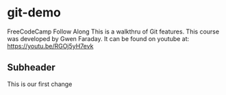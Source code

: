# git-demo
FreeCodeCamp Follow Along
This is a walkthru of Git features.
This course was developed by Gwen Faraday. 
It can be found on youtube at: https://youtu.be/RGOj5yH7evk 

## Subheader
This is our first change
